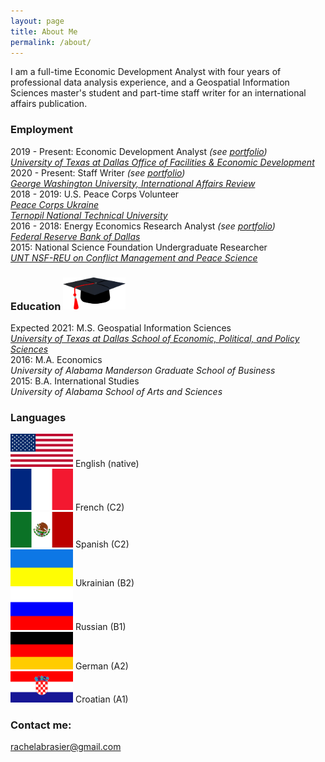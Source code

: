 ```yaml
---
layout: page
title: About Me
permalink: /about/
---
```


I am a full-time Economic Development Analyst with four years of professional data analysis experience, and a Geospatial Information Sciences master's student and part-time staff writer for an international affairs publication.

### Employment

2019 - Present: Economic Development Analyst *(see [portfolio](https://rachelabrasier.github.io/pubs#the-university-of-texas-at-dallas-the-connection-economic-development-and-our-community))*  
[*University of Texas at Dallas Office of Facilities & Economic Development*](https://economicengine.utdallas.edu)  
2020 - Present: Staff Writer *(see [portfolio](https://rachelabrasier.github.io/pubs#george-washington-university-international-affairs-review))*  
[*George Washington University, International Affairs Review*](https://iar-gwu.org/)  
2018 - 2019: U.S. Peace Corps Volunteer  
[*Peace Corps Ukraine*](https://www.peacecorps.gov/ukraine/)  
[*Ternopil National Technical University*](http://tntu.edu.ua/?p=uk/main/)  
2016 - 2018: Energy Economics Research Analyst *(see [portfolio](https://rachelabrasier.github.io/pubs#federal-reserve-bank-of-dallas-southwest-economy))*  
[*Federal Reserve Bank of Dallas*](https://www.dallasfed.org/research/)  
2015: National Science Foundation Undergraduate Researcher  
[*UNT NSF-REU on Conflict Management and Peace Science*](https://politicalscience.unt.edu/peace-studies/unt-nsf-reu-conflict-management-and-peace-science)


### Education <img src="/images/education.png" alt="drawing" width="100">
Expected 2021: M.S. Geospatial Information Sciences  
[*University of Texas at Dallas School of Economic, Political, and Policy Sciences*](https://epps.utdallas.edu/)   
2016: M.A. Economics  
*University of Alabama Manderson Graduate School of Business*  
2015: B.A. International Studies  
*University of Alabama School of Arts and Sciences*

### Languages

<img src="/images/usa-flag.png" alt="drawing" width="100"> English (native)  
<img src="/images/france-flag.png" alt="drawing" width="100"> French (C2)  
<img src="/images/mexico-flag.png" alt="drawing" width="100"> Spanish (C2)  
<img src="/images/ukraine-flag.png" alt="drawing" width="100"> Ukrainian (B2)  
<img src="/images/russia-flag.png" alt="drawing" width="100"> Russian (B1)  
<img src="/images/germany-flag.png" alt="drawing" width="100"> German (A2)  
<img src="/images/croatia-flag.png" alt="drawing" width="100"> Croatian (A1)

### Contact me:

[rachelabrasier@gmail.com](mailto:rachelabrasier@gmail.com)

